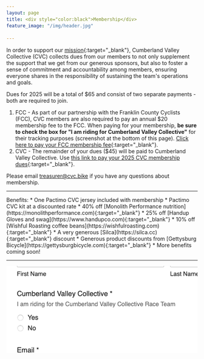 ```yaml
---
layout: page
title: <div style="color:black">Membership</div>
feature_image: "/img/header.jpg"

---
```

In order to support our [mission](../team){:target="_blank"}, Cumberland Valley Collective (CVC) collects dues from our members to not only supplement the support that we get from our generous sponsors, but also to foster a sense of commitment and accountability among members, ensuring everyone shares in the responsibility of sustaining the team's operations and goals.

Dues for 2025 will be a total of $65 and consist of two separate payments - both are required to join.

1. FCC - As part of our partnership with the Franklin County Cyclists (FCC), CVC members are also required to pay an annual $20 membership fee to the FCC. When paying for your membership, **be sure to check the box for "I am riding for Cumberland Valley Collective"** for their tracking purposes (screenshot at the bottom of this page). [Click here to pay your FCC membership fee](https://www.franklincountycyclists.com/fcc-store/p/2024-membership){:target="_blank"}. 
2. CVC - The remainder of your dues ($45) will be paid to Cumberland Valley Collective. Use [this link to pay your 2025 CVC membership dues](https://www.paypal.com/ncp/payment/CUYWZKEWBM9J4){:target="_blank"}.

Please email [treasurer@cvc.bike](mailto:treasurer@cvc.bike) if you have any questions about membership. 

<hr>
Benefits:
* One Pactimo CVC jersey included with membership
* Pactimo CVC kit at a discounted rate
* 40% off [Monolith Performance nutrition](https://monolithperformance.com){:target="_blank"}
* 25% off [Handup Gloves and swag](https://www.handupco.com){:target="_blank"}
* 10% off [Wishful Roasting coffee beans](https://wishfulroasting.com){:target="_blank"}
* A very generous [Silca](https://silca.cc){:target="_blank"} discount
* Generous product discounts from [Gettysburg Bicycle](https://gettysburgbicycle.com){:target="_blank"}
* More benefits coming soon! 
<hr>
<img src="/img/fcc-membership.png">

